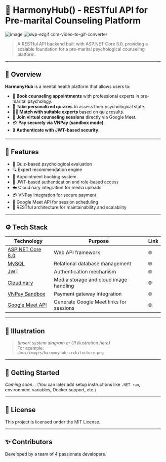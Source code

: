 # 💞 HarmonyHub() - RESTful API for Pre-marital Counseling Platform

![image](https://github.com/user-attachments/assets/4691a483-148e-4082-a98c-ee76c13e5bc8)
![swp-ezgif com-video-to-gif-converter](https://github.com/user-attachments/assets/d1b7d277-b95c-4678-8899-e84c1a8caa9d)


> A RESTful API backend built with ASP.NET Core 8.0, providing a scalable foundation for a pre-marital psychological counseling platform.

---

## 🧠 Overview

**HarmonyHub** is a mental health platform that allows users to:

- 📆 **Book counseling appointments** with professional experts in pre-marital psychology.
- 🧪 **Take personalized quizzes** to assess their psychological state.
- 🧑‍⚕️ **Match with suitable experts** based on quiz results.
- 💬 **Join virtual counseling sessions** directly via Google Meet.
- 💳 **Pay securely via VNPay (sandbox mode)**.
- 🔒 **Authenticate with JWT-based security**.

---

## 🧩 Features

- 🧠 Quiz-based psychological evaluation
- 🔍 Expert recommendation engine
- 📅 Appointment booking system
- 🔐 JWT-based authentication and role-based access
- ☁️ Cloudinary integration for media uploads
- 💳 VNPay integration for secure payment
- 📎 Google Meet API for session scheduling
- 📖 RESTful architecture for maintainability and scalability

---

## ⚙️ Tech Stack

| Technology        | Purpose                                      | Link |
|------------------|----------------------------------------------|------|
| [ASP.NET Core 8.0](https://dotnet.microsoft.com/en-us/download/dotnet/8.0) | Web API framework                          | 🌐 |
| [MySQL](https://www.mysql.com/)          | Relational database management            | 🌐 |
| [JWT](https://jwt.io/)                   | Authentication mechanism                  | 🌐 |
| [Cloudinary](https://cloudinary.com/)    | Media storage and cloud image handling    | 🌐 |
| [VNPay Sandbox](https://sandbox.vnpayment.vn/apis/vnpay-demo/) | Payment gateway integration                | 🌐 |
| [Google Meet API](https://developers.google.com/apis-explorer) | Generate Google Meet links for sessions | 🌐 |


---

## 📌 Illustration

> *(Insert system diagram or UI illustration here)*  
> For example:  
> `docs/images/harmonyhub-architecture.png`

---

## 🚀 Getting Started

_Coming soon..._ (You can later add setup instructions like `.NET run`, environment variables, Docker support, etc.)

---

## 📄 License

This project is licensed under the MIT License.

---

## ✨ Contributors

Developed by a team of 4 passionate developers.  


